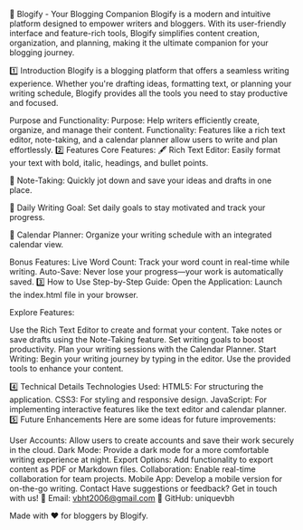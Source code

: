 🌟 Blogify - Your Blogging Companion
Blogify is a modern and intuitive platform designed to empower writers and bloggers. With its user-friendly interface and feature-rich tools, Blogify simplifies content creation, organization, and planning, making it the ultimate companion for your blogging journey.

1️⃣ Introduction
Blogify is a blogging platform that offers a seamless writing experience. Whether you're drafting ideas, formatting text, or planning your writing schedule, Blogify provides all the tools you need to stay productive and focused.

Purpose and Functionality:
Purpose: Help writers efficiently create, organize, and manage their content.
Functionality: Features like a rich text editor, note-taking, and a calendar planner allow users to write and plan effortlessly.
2️⃣ Features
Core Features:
🖋 Rich Text Editor:
Easily format your text with bold, italic, headings, and bullet points.

📝 Note-Taking:
Quickly jot down and save your ideas and drafts in one place.

🎯 Daily Writing Goal:
Set daily goals to stay motivated and track your progress.

📅 Calendar Planner:
Organize your writing schedule with an integrated calendar view.

Bonus Features:
Live Word Count: Track your word count in real-time while writing.
Auto-Save: Never lose your progress—your work is automatically saved.
3️⃣ How to Use
Step-by-Step Guide:
Open the Application:
Launch the index.html file in your browser.

Explore Features:

Use the Rich Text Editor to create and format your content.
Take notes or save drafts using the Note-Taking feature.
Set writing goals to boost productivity.
Plan your writing sessions with the Calendar Planner.
Start Writing:
Begin your writing journey by typing in the editor. Use the provided tools to enhance your content.

4️⃣ Technical Details
Technologies Used:
HTML5: For structuring the application.
CSS3: For styling and responsive design.
JavaScript: For implementing interactive features like the text editor and calendar planner.
5️⃣ Future Enhancements
Here are some ideas for future improvements:

User Accounts: Allow users to create accounts and save their work securely in the cloud.
Dark Mode: Provide a dark mode for a more comfortable writing experience at night.
Export Options: Add functionality to export content as PDF or Markdown files.
Collaboration: Enable real-time collaboration for team projects.
Mobile App: Develop a mobile version for on-the-go writing.
Contact
Have suggestions or feedback? Get in touch with us!
📧 Email: vbht2006@gmail.com
🐙 GitHub: uniquevbh

Made with ❤️ for bloggers by Blogify.
